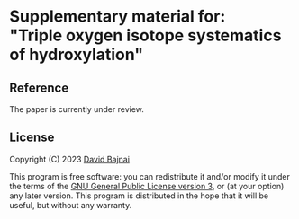 # Supplementary material for:</br><b>"Triple oxygen isotope systematics of hydroxylation"</b>

## Reference

The paper is currently under review.

## License

Copyright (C) 2023 <a href="https://davidbajnai.eu">David Bajnai</a>

This program is free software: you can redistribute it and/or modify
it under the terms of the [GNU General Public License version 3](LICENSE), or (at your option) any later version. This program is distributed in the hope that it will be useful,
but without any warranty.